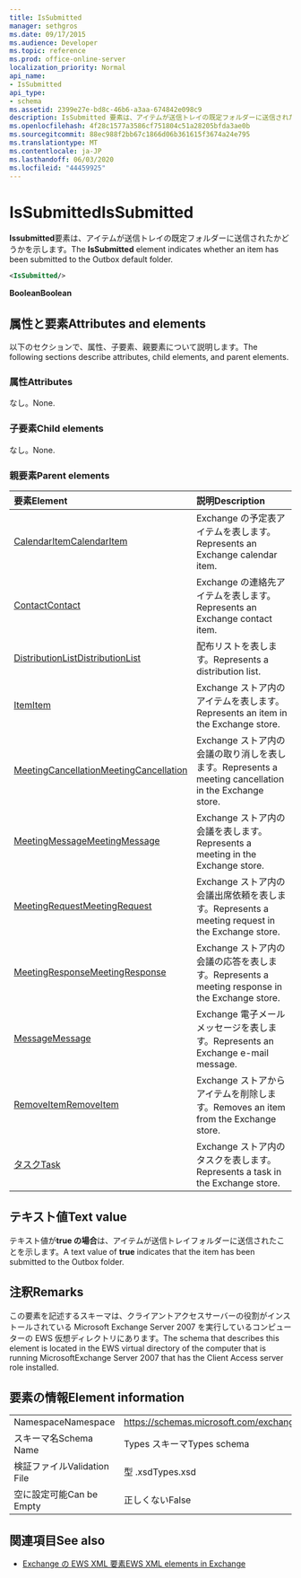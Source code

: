 ```yaml
---
title: IsSubmitted
manager: sethgros
ms.date: 09/17/2015
ms.audience: Developer
ms.topic: reference
ms.prod: office-online-server
localization_priority: Normal
api_name:
- IsSubmitted
api_type:
- schema
ms.assetid: 2399e27e-bd8c-46b6-a3aa-674842e098c9
description: IsSubmitted 要素は、アイテムが送信トレイの既定フォルダーに送信されたかどうかを示します。
ms.openlocfilehash: 4f28c1577a3586cf751804c51a28205bfda3ae0b
ms.sourcegitcommit: 88ec988f2bb67c1866d06b361615f3674a24e795
ms.translationtype: MT
ms.contentlocale: ja-JP
ms.lasthandoff: 06/03/2020
ms.locfileid: "44459925"
---
```

# <a name="issubmitted"></a><span data-ttu-id="069d4-103">IsSubmitted</span><span class="sxs-lookup"><span data-stu-id="069d4-103">IsSubmitted</span></span>

<span data-ttu-id="069d4-104">**Issubmitted**要素は、アイテムが送信トレイの既定フォルダーに送信されたかどうかを示します。</span><span class="sxs-lookup"><span data-stu-id="069d4-104">The **IsSubmitted** element indicates whether an item has been submitted to the Outbox default folder.</span></span> 
  
```xml
<IsSubmitted/>
```

 <span data-ttu-id="069d4-105">**Boolean**</span><span class="sxs-lookup"><span data-stu-id="069d4-105">**Boolean**</span></span>
## <a name="attributes-and-elements"></a><span data-ttu-id="069d4-106">属性と要素</span><span class="sxs-lookup"><span data-stu-id="069d4-106">Attributes and elements</span></span>

<span data-ttu-id="069d4-107">以下のセクションで、属性、子要素、親要素について説明します。</span><span class="sxs-lookup"><span data-stu-id="069d4-107">The following sections describe attributes, child elements, and parent elements.</span></span>
  
### <a name="attributes"></a><span data-ttu-id="069d4-108">属性</span><span class="sxs-lookup"><span data-stu-id="069d4-108">Attributes</span></span>

<span data-ttu-id="069d4-109">なし。</span><span class="sxs-lookup"><span data-stu-id="069d4-109">None.</span></span>
  
### <a name="child-elements"></a><span data-ttu-id="069d4-110">子要素</span><span class="sxs-lookup"><span data-stu-id="069d4-110">Child elements</span></span>

<span data-ttu-id="069d4-111">なし。</span><span class="sxs-lookup"><span data-stu-id="069d4-111">None.</span></span>
  
### <a name="parent-elements"></a><span data-ttu-id="069d4-112">親要素</span><span class="sxs-lookup"><span data-stu-id="069d4-112">Parent elements</span></span>

|<span data-ttu-id="069d4-113">**要素**</span><span class="sxs-lookup"><span data-stu-id="069d4-113">**Element**</span></span>|<span data-ttu-id="069d4-114">**説明**</span><span class="sxs-lookup"><span data-stu-id="069d4-114">**Description**</span></span>|
|:-----|:-----|
|[<span data-ttu-id="069d4-115">CalendarItem</span><span class="sxs-lookup"><span data-stu-id="069d4-115">CalendarItem</span></span>](calendaritem.md) <br/> |<span data-ttu-id="069d4-116">Exchange の予定表アイテムを表します。</span><span class="sxs-lookup"><span data-stu-id="069d4-116">Represents an Exchange calendar item.</span></span>  <br/> |
|[<span data-ttu-id="069d4-117">Contact</span><span class="sxs-lookup"><span data-stu-id="069d4-117">Contact</span></span>](contact.md) <br/> |<span data-ttu-id="069d4-118">Exchange の連絡先アイテムを表します。</span><span class="sxs-lookup"><span data-stu-id="069d4-118">Represents an Exchange contact item.</span></span>  <br/> |
|[<span data-ttu-id="069d4-119">DistributionList</span><span class="sxs-lookup"><span data-stu-id="069d4-119">DistributionList</span></span>](distributionlist.md) <br/> |<span data-ttu-id="069d4-120">配布リストを表します。</span><span class="sxs-lookup"><span data-stu-id="069d4-120">Represents a distribution list.</span></span>  <br/> |
|[<span data-ttu-id="069d4-121">Item</span><span class="sxs-lookup"><span data-stu-id="069d4-121">Item</span></span>](item.md) <br/> |<span data-ttu-id="069d4-122">Exchange ストア内のアイテムを表します。</span><span class="sxs-lookup"><span data-stu-id="069d4-122">Represents an item in the Exchange store.</span></span>  <br/> |
|[<span data-ttu-id="069d4-123">MeetingCancellation</span><span class="sxs-lookup"><span data-stu-id="069d4-123">MeetingCancellation</span></span>](meetingcancellation.md) <br/> |<span data-ttu-id="069d4-124">Exchange ストア内の会議の取り消しを表します。</span><span class="sxs-lookup"><span data-stu-id="069d4-124">Represents a meeting cancellation in the Exchange store.</span></span>  <br/> |
|[<span data-ttu-id="069d4-125">MeetingMessage</span><span class="sxs-lookup"><span data-stu-id="069d4-125">MeetingMessage</span></span>](meetingmessage.md) <br/> |<span data-ttu-id="069d4-126">Exchange ストア内の会議を表します。</span><span class="sxs-lookup"><span data-stu-id="069d4-126">Represents a meeting in the Exchange store.</span></span>  <br/> |
|[<span data-ttu-id="069d4-127">MeetingRequest</span><span class="sxs-lookup"><span data-stu-id="069d4-127">MeetingRequest</span></span>](meetingrequest.md) <br/> |<span data-ttu-id="069d4-128">Exchange ストア内の会議出席依頼を表します。</span><span class="sxs-lookup"><span data-stu-id="069d4-128">Represents a meeting request in the Exchange store.</span></span>  <br/> |
|[<span data-ttu-id="069d4-129">MeetingResponse</span><span class="sxs-lookup"><span data-stu-id="069d4-129">MeetingResponse</span></span>](meetingresponse.md) <br/> |<span data-ttu-id="069d4-130">Exchange ストア内の会議の応答を表します。</span><span class="sxs-lookup"><span data-stu-id="069d4-130">Represents a meeting response in the Exchange store.</span></span>  <br/> |
|[<span data-ttu-id="069d4-131">Message</span><span class="sxs-lookup"><span data-stu-id="069d4-131">Message</span></span>](message-ex15websvcsotherref.md) <br/> |<span data-ttu-id="069d4-132">Exchange 電子メールメッセージを表します。</span><span class="sxs-lookup"><span data-stu-id="069d4-132">Represents an Exchange e-mail message.</span></span>  <br/> |
|[<span data-ttu-id="069d4-133">RemoveItem</span><span class="sxs-lookup"><span data-stu-id="069d4-133">RemoveItem</span></span>](removeitem.md) <br/> |<span data-ttu-id="069d4-134">Exchange ストアからアイテムを削除します。</span><span class="sxs-lookup"><span data-stu-id="069d4-134">Removes an item from the Exchange store.</span></span>  <br/> |
|[<span data-ttu-id="069d4-135">タスク</span><span class="sxs-lookup"><span data-stu-id="069d4-135">Task</span></span>](task.md) <br/> |<span data-ttu-id="069d4-136">Exchange ストア内のタスクを表します。</span><span class="sxs-lookup"><span data-stu-id="069d4-136">Represents a task in the Exchange store.</span></span>  <br/> |
   
## <a name="text-value"></a><span data-ttu-id="069d4-137">テキスト値</span><span class="sxs-lookup"><span data-stu-id="069d4-137">Text value</span></span>

<span data-ttu-id="069d4-138">テキスト値が**true の場合**は、アイテムが送信トレイフォルダーに送信されたことを示します。</span><span class="sxs-lookup"><span data-stu-id="069d4-138">A text value of **true** indicates that the item has been submitted to the Outbox folder.</span></span> 
  
## <a name="remarks"></a><span data-ttu-id="069d4-139">注釈</span><span class="sxs-lookup"><span data-stu-id="069d4-139">Remarks</span></span>

<span data-ttu-id="069d4-140">この要素を記述するスキーマは、クライアントアクセスサーバーの役割がインストールされている Microsoft Exchange Server 2007 を実行しているコンピューターの EWS 仮想ディレクトリにあります。</span><span class="sxs-lookup"><span data-stu-id="069d4-140">The schema that describes this element is located in the EWS virtual directory of the computer that is running MicrosoftExchange Server 2007 that has the Client Access server role installed.</span></span>
  
## <a name="element-information"></a><span data-ttu-id="069d4-141">要素の情報</span><span class="sxs-lookup"><span data-stu-id="069d4-141">Element information</span></span>

|||
|:-----|:-----|
|<span data-ttu-id="069d4-142">Namespace</span><span class="sxs-lookup"><span data-stu-id="069d4-142">Namespace</span></span>  <br/> |https://schemas.microsoft.com/exchange/services/2006/types  <br/> |
|<span data-ttu-id="069d4-143">スキーマ名</span><span class="sxs-lookup"><span data-stu-id="069d4-143">Schema Name</span></span>  <br/> |<span data-ttu-id="069d4-144">Types スキーマ</span><span class="sxs-lookup"><span data-stu-id="069d4-144">Types schema</span></span>  <br/> |
|<span data-ttu-id="069d4-145">検証ファイル</span><span class="sxs-lookup"><span data-stu-id="069d4-145">Validation File</span></span>  <br/> |<span data-ttu-id="069d4-146">型 .xsd</span><span class="sxs-lookup"><span data-stu-id="069d4-146">Types.xsd</span></span>  <br/> |
|<span data-ttu-id="069d4-147">空に設定可能</span><span class="sxs-lookup"><span data-stu-id="069d4-147">Can be Empty</span></span>  <br/> |<span data-ttu-id="069d4-148">正しくない</span><span class="sxs-lookup"><span data-stu-id="069d4-148">False</span></span>  <br/> |
   
## <a name="see-also"></a><span data-ttu-id="069d4-149">関連項目</span><span class="sxs-lookup"><span data-stu-id="069d4-149">See also</span></span>



- [<span data-ttu-id="069d4-150">Exchange の EWS XML 要素</span><span class="sxs-lookup"><span data-stu-id="069d4-150">EWS XML elements in Exchange</span></span>](ews-xml-elements-in-exchange.md)

